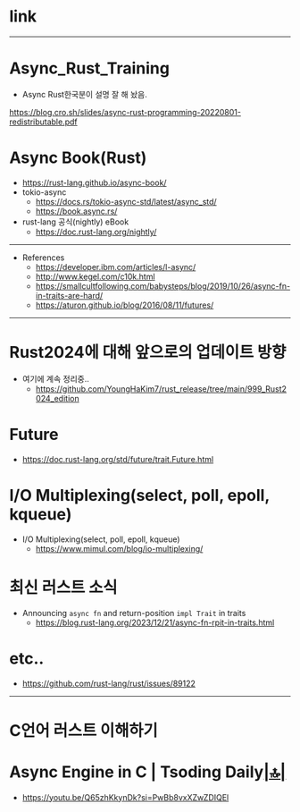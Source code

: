 # link


<hr>

# Async_Rust_Training

- Async Rust한국분이 설명 잘 해 놨음.

https://blog.cro.sh/slides/async-rust-programming-20220801-redistributable.pdf

# Async Book(Rust)
- https://rust-lang.github.io/async-book/
- tokio-async
  - https://docs.rs/tokio-async-std/latest/async_std/
  - https://book.async.rs/
- rust-lang 공식(nightly) eBook
  - https://doc.rust-lang.org/nightly/

<hr>

- References
  - https://developer.ibm.com/articles/l-async/
  - http://www.kegel.com/c10k.html
  - https://smallcultfollowing.com/babysteps/blog/2019/10/26/async-fn-in-traits-are-hard/
  - https://aturon.github.io/blog/2016/08/11/futures/


<hr>

# Rust2024에 대해 앞으로의 업데이트 방향
- 여기에 계속 정리중..
  - https://github.com/YoungHaKim7/rust_release/tree/main/999_Rust2024_edition

# Future

- https://doc.rust-lang.org/std/future/trait.Future.html

# I/O Multiplexing(select, poll, epoll, kqueue)

- I/O Multiplexing(select, poll, epoll, kqueue)
  - https://www.mimul.com/blog/io-multiplexing/

# 최신 러스트 소식
- Announcing `async fn` and return-position `impl Trait` in traits
  - https://blog.rust-lang.org/2023/12/21/async-fn-rpit-in-traits.html

# etc..  
- https://github.com/rust-lang/rust/issues/89122

<hr>

# C언어 러스트 이해하기

# Async Engine in C | Tsoding Daily[|🔝|](#link)
- https://youtu.be/Q65zhKkynDk?si=PwBb8vxXZwZDIQEl

